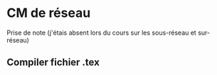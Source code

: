 # CM de réseau 
Prise de note (j'étais absent lors du cours sur les sous-réseau et sur-réseau)

## Compiler fichier .tex 
